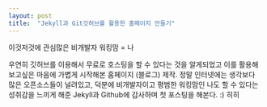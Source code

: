 ```yaml
---
layout: post
title:  "Jekyll과 Git깃허브를 활용한 홈페이지 만들기"
---
```


이것저것에 관심많은 비개발자 워킹맘 = 나

우연히 깃허브를 이용해서 무료로 호스팅을 할 수 있다는 것을 알게되었고
이를 활용해보고싶은 마음에 가볍게 시작해본 홈페이지 (블로그) 제작. 
정말 인터넷에는 생각보다 많은 오픈소스들이 널려있고, 
덕분에 비개발자이고 평범한 워킹맘인 나도 할 수 있다는 성취감을 느끼게 해준 Jekyll과 Github에 감사하며 첫 포스팅을 해본다. :) 히히 

